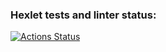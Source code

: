 ### Hexlet tests and linter status:
[![Actions Status](https://github.com/artem-tazhitdinov/frontend-project-lvl1/workflows/hexlet-check/badge.svg)](https://github.com/artem-tazhitdinov/frontend-project-lvl1/actions)